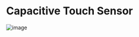 # Capacitive Touch Sensor

![image](https://github.com/user-attachments/assets/3c332012-0c50-45a6-87ad-64dbd18c7248)
